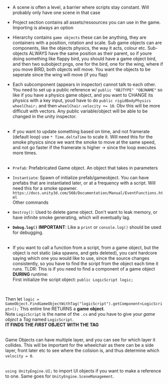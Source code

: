 - A scene is often a level, a barrier where scripts stay constant.
Will probably only have one scene in that case
- Project section contains all assets/ressources you can use in the game. Importing is always an option
- Hierarchy contains `game objects` these can be anything, they are containers with a position, rotation and scale. Sub game objects can are components, like the objects physics, the way it acts, colour etc. Sub-objects ALWAYS have the same position as their parent, so if youre doing something like flappy bird, you should have a game object bird, and then two subobject pngs, one for the bird, one for the wing, where if you move BIRD, both objects will move. You want the objects to be seperate since the wing will move (if you flap)
- Each subcomponent (appears in inspector) cannot talk to each other. You need to set up a public reference w/ `public "OBJTYPE" "OBJNAME"` so like if you have a physics game object, and you want to CHANGE its physics with a key input, youd have to do `public rigidBodyPhysics wheelChair;` and then `wheelChair.velocity += 10`. Obv this will be more difficult with vectors. Any public variable/object will be able to be changed in the unity inspector.
<br><br>
-   If you want to update something based on time, and not framerate (default loop) use `* Time.deltaTime` to scale it.
Will need this for the smoke physics since we want the smoke to move at the same speed, and not go faster if the framerate is higher -> since the loop executes more times.
<br><br>

-   `Prefab`: Prefabricated Game object. An object that takes in parameters
-   `Instantiate`: Spawn of initialize prefab/gameobject. You can have prefabs that are instantiated later, or at a frequency with a script. Will need this for a smoke spawner.
`https://docs.unity3d.com/560/Documentation/Manual/EventFunctions.html` 
<br>Other commands

-   `Destroy()`: Used to delete game object. Don't want to leak memory, or have infinite smoke generating, which will eventually lag.
-   **`Debug.log()`** **IMPORTANT**: Like a `print` or `console.log()` should be used for debugging.
<br><br>

-   If you want to call a function from a script, from a game object, but the object is not static (aka spawns, and gets deleted), you cant hardcore saying which one you would like to use, since the source changes consistently, so you have to find the script from the object each time it runs. TLDR: This is if you need to find a component of a game object **DURING** runtime:<br>
First initialize the script object: `public LogicScript logic;`
<br>

Then let `logic = GameObject.FindGameObjectWithTag("logicScript").getComponent<LogicScript>();` This entire line RETURNS a **game object**. <br>
Note `LogicScript` is the name of the `.cs` and you have to give your *game object* a *Tag* named `LogicScript`.<br>
**IT FINDS THE *FIRST* OBJECT WITH THE TAG**
<br><br>

Game Objects can have multiple layer, and you can see for which layer it collides. This will be important for the wheelchair as there can be a side layer, front later etc to see where the colision is, and thus determine which `velocity = 0`.
<br><br>

`using UnityEngine.UI;` to import UI objects if you want to make a reference to one. Same goes for `UnityEngine.SceneManagement`.